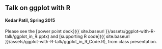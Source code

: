 ## Talk on ggplot with R
#### Kedar Patil, Spring 2015

Please see the [power point deck]({{ site.baseurl }}/assets/ggplot-with-R-talk/ggplot_in_R.pptx) and [supporting R code]({{ site.baseurl }}/assets/ggplot-with-R-talk/ggplot_in_R_Code.R), from class presentation.
